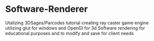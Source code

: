 # Software-Renderer
Utalizing 3DSages/Parcodes tutorial creating ray caster game engine utilizing glut for windows and OpenGl for 3d Software rendering for educational purposes and to modify and save for client needs
